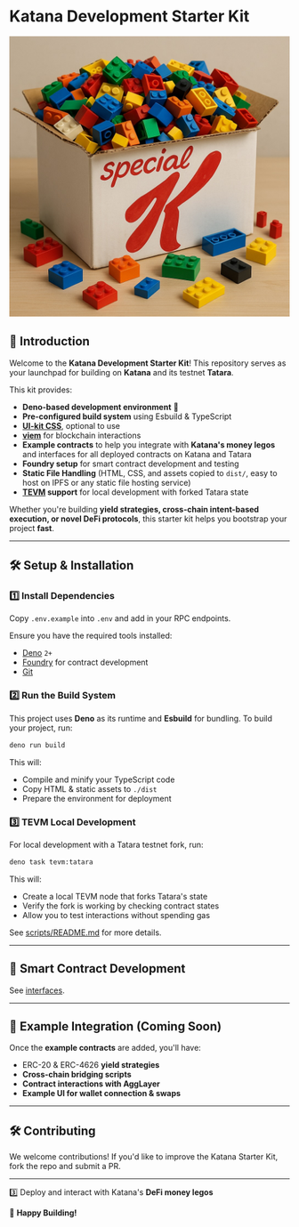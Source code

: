 # Katana Development Starter Kit

![Box of legos](leo.jpg)

## 🚀 Introduction

Welcome to the **Katana Development Starter Kit**! This repository serves as
your launchpad for building on **Katana** and its testnet **Tatara**.

This kit provides:

- **Deno-based development environment** 🦕
- **Pre-configured build system** using Esbuild & TypeScript
- **[UI-kit CSS](https://getuikit.com/)**, optional to use
- **[viem](https://viem.sh/)** for blockchain interactions
- **Example contracts** to help you integrate with **Katana's money legos** and
  interfaces for all deployed contracts on Katana and Tatara
- **Foundry setup** for smart contract development and testing
- **Static File Handling** (HTML, CSS, and assets copied to `dist/`, easy to
  host on IPFS or any static file hosting service)
- **[TEVM](https://tevm.sh/) support** for local development with forked Tatara state

Whether you're building **yield strategies, cross-chain intent-based execution,
or novel DeFi protocols**, this starter kit helps you bootstrap your project
**fast**.

---

## 🛠 Setup & Installation

### 1️⃣ **Install Dependencies**

Copy `.env.example` into `.env` and add in your RPC endpoints.

Ensure you have the required tools installed:

- [Deno](https://deno.land/) `2+`
- [Foundry](https://book.getfoundry.sh/) for contract development
- [Git](https://git-scm.com/)

### 2️⃣ **Run the Build System**

This project uses **Deno** as its runtime and **Esbuild** for bundling. To build
your project, run:

```sh
deno run build
```

This will:

- Compile and minify your TypeScript code
- Copy HTML & static assets to `./dist`
- Prepare the environment for deployment

### 3️⃣ **TEVM Local Development**

For local development with a Tatara testnet fork, run:

```sh
deno task tevm:tatara
```

This will:

- Create a local TEVM node that forks Tatara's state
- Verify the fork is working by checking contract states
- Allow you to test interactions without spending gas

See [scripts/README.md](scripts/README.md) for more details.

---

## 🔗 Smart Contract Development

See [interfaces](interfaces).

---

## 📜 Example Integration (Coming Soon)

Once the **example contracts** are added, you'll have:

- ERC-20 & ERC-4626 **yield strategies**
- **Cross-chain bridging scripts**
- **Contract interactions with AggLayer**
- **Example UI for wallet connection & swaps**

---

## 🛠 Contributing

We welcome contributions! If you'd like to improve the Katana Starter Kit, fork
the repo and submit a PR.

---

3️⃣ Deploy and interact with Katana's **DeFi money legos**

🚀 **Happy Building!**
